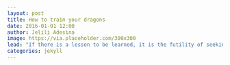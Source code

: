 ```yaml
---
layout: post
title: How to train your dragons
date: 2016-01-01 12:00
author: Jelili Adesina
image: https://via.placeholder.com/300x300
lead: "If there is a lesson to be learned, it is the futility of seeking fulfillment in outer space. We need to judge ourselfs by who we are, not by where we go."
categories: jekyll
---
```

